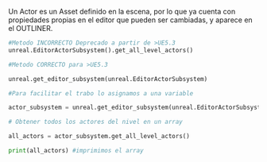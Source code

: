 Un Actor es un Asset definido en la escena, por lo que ya cuenta con propiedades propias en el editor que pueden ser cambiadas, y aparece en el OUTLINER.



```python
#Metodo INCORRECTO Deprecado a partir de >UE5.3
unreal.EditorActorSubsystem().get_all_level_actors()

#Metodo CORRECTO para >UE5.3

unreal.get_editor_subsystem(unreal.EditorActorSubsystem)

#Para facilitar el trabo lo asignamos a una variable

actor_subsystem = unreal.get_editor_subsystem(unreal.EditorActorSubsystem)

# Obtener todos los actores del nivel en un array

all_actors = actor_subsystem.get_all_level_actors()

print(all_actors) #imprimimos el array

```